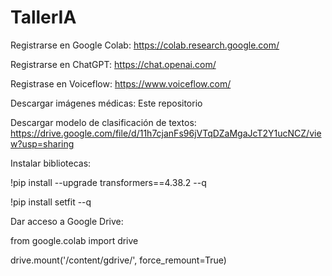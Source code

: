 # TallerIA

Registrarse en Google Colab:
https://colab.research.google.com/

Registrarse en ChatGPT:
https://chat.openai.com/

Registrase en Voiceflow:
https://www.voiceflow.com/

Descargar imágenes médicas:
Este repositorio

Descargar modelo de clasificación de textos:
https://drive.google.com/file/d/11h7cjanFs96jVTqDZaMgaJcT2Y1ucNCZ/view?usp=sharing

Instalar bibliotecas:

!pip install --upgrade transformers==4.38.2 --q

!pip install setfit --q

Dar acceso a Google Drive:

from google.colab import drive

drive.mount('/content/gdrive/', force_remount=True)




